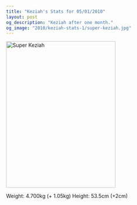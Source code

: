 ```yaml
---
title: "Keziah's Stats for 05/01/2010"
layout: post
og_description: "Keziah after one month."
og_image: "2010/keziah-stats-1/super-keziah.jpg"
---
```


<a href="{{site.baseurl}}/img/2010/keziah-stats-1/super-keziah.jpg"><img src="{{site.baseurl}}/img/2010/keziah-stats-1/super-keziah-small.jpg" width="300" height="400" title="Super Keziah"/></a>

Weight: 4.700kg (+ 1.05kg)
Height: 53.5cm (+2cm)
